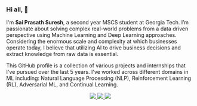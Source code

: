 ### Hi all, 👋

I'm **Sai Prasath Suresh**, a second year MSCS student at Georgia Tech. I’m passionate about solving complex real-world problems from a data driven perspective using Machine Learning and Deep Learning approaches. Considering the enormous scale and complexity at which businesses operate today, I believe that utilizing AI to drive business decisions and extract knowledge from raw data is essential.

This GitHub profile is a collection of various projects and internships that I've pursued over the last 5 years. I've worked across different domains in ML including: Natural Language Processing (NLP), Reinforcement Learning (RL), Adversarial ML, and Continual Learning.

<p align="center">
   <a href="https://www.linkedin.com/in/sai21/">
  <img src="https://img.shields.io/badge/Sai Prasath Suresh-informational?style=for-the-badge&labelColor=black&logo=linkedin&logoColor=0077b5&&color=0077b5">
  </a>
   <a href="mailto:ss651@gatech.edu">
  <img src="https://img.shields.io/badge/Gmail-ss651@gatech.edu-informational?style=for-the-badge&labelColor=black&logoColor=d14836&logo=gmail&color=d14836"/>
  </a>   
  <a href="https://saiprasath21.github.io/">
  <img src="https://img.shields.io/badge/saiprasath21.github.io-informational?style=for-the-badge&labelColor=black&logoColor=a64d79&logo=About.me&color=a64d79"/>
  </a>
</p>

